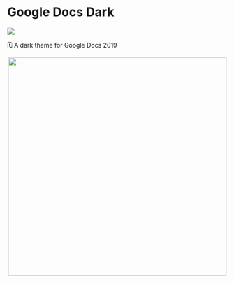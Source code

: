 # Google Docs Dark

![](https://img.shields.io/badge/version-0.0.1-green.svg)

🗓 A dark theme for Google Docs 2019

<p align="center">
  <img src="https://i.imgur.com/5n9DG6z.png" width="500" />
</p>
